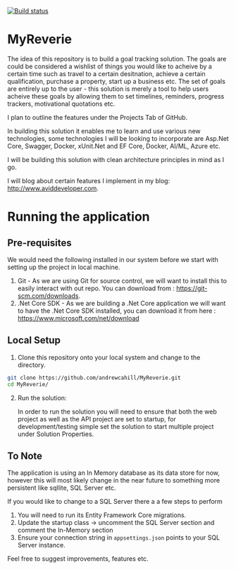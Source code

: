 [![Build status](https://aviddeveloper.visualstudio.com/My%20Reverie/_apis/build/status/My%20Reverie-CI)](https://aviddeveloper.visualstudio.com/My%20Reverie/_build/latest?definitionId=2)

# MyReverie

The idea of this repository is to build a goal tracking solution. The goals are could be considered a wishlist of things you would like to acheive by a certain time such as travel to a certain desitnation, achieve a certain qualification, purchase a property, start up a business etc. The set of goals are entirely up to the user - this solution is merely a tool to help users acheive these goals by allowing them to set timelines, reminders, progress trackers, motivational quotations etc.

I plan to outline the features under the Projects Tab of GitHub.

In building this solution it enables me to learn and use various new technologies, some technologies I will be looking to incorporate are Asp.Net Core, Swagger, Docker, xUnit.Net and EF Core, Docker, AI/ML, Azure etc.

I will be building this solution with clean architecture principles in mind as I go. 

I will blog about certain features I implement in my blog: http://www.aviddeveloper.com.

# Running the application

## Pre-requisites
We would need the following installed in our system before we start with setting up the project in local machine.
1. Git - As we are using Git for source control, we will want to install this to easily interact with out repo. You can download from : https://git-scm.com/downloads.
2. .Net Core SDK - As we are building a .Net Core application we will want to have the .Net Core SDK installed, you can download it from here : https://www.microsoft.com/net/download

## Local Setup
1. Clone this repository onto your local system and change to the directory.
   
```sh
git clone https://github.com/andrewcahill/MyReverie.git
cd MyReverie/
```

2. Run the solution:

   In order to run the solution you will need to ensure that both the web project as well as the API project are set to startup, for        development/testing simple set the solution to start multiple project under Solution Properties.

## To Note

The application is using an In Memory database as its data store for now, however this will most likely change in the near future to something more persistent like sqllite, SQL Server etc. 

If you would like to change to a SQL Server there a a few steps to perform
1) You will need to run its Entity Framework Core migrations.
2) Update the startup class -> uncomment the SQL Server section and comment the In-Memory section
3) Ensure your connection string in `appsettings.json` points to your SQL Server instance.

Feel free to suggest improvements, features etc.

